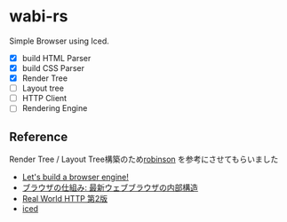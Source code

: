 # wabi-rs

Simple Browser using Iced.

- [x] build HTML Parser
- [x] build CSS Parser
- [x] Render Tree
- [ ] Layout tree
- [ ] HTTP Client
- [ ] Rendering Engine

## Reference

Render Tree / Layout Tree構築のため[robinson](https://github.com/mbrubeck/robinson) を参考にさせてもらいました

- [Let's build a browser engine!](https://limpet.net/mbrubeck/2014/08/08/toy-layout-engine-1.html)
- [ブラウザの仕組み: 最新ウェブブラウザの内部構造](https://www.html5rocks.com/ja/tutorials/internals/howbrowserswork/#Layout)
- [Real World HTTP 第2版](https://www.oreilly.co.jp/books/9784873119038/)
- [iced](https://github.com/hecrj/iced)





